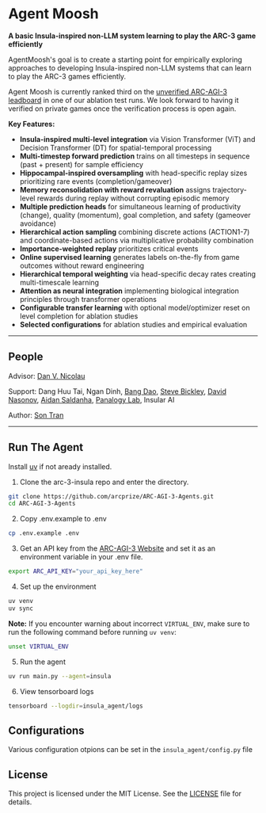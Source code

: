# Agent Moosh

**A basic Insula-inspired non-LLM system learning to play the ARC-3 game efficiently**

AgentMoosh's goal is to create a starting point for empirically exploring approaches to developing Insula-inspired non-LLM systems that can learn to play the ARC-3 games efficiently.

Agent Moosh is currently ranked third on the [unverified ARC-AGI-3 leadboard](https://three.arcprize.org/leaderboard) in one of our ablation test runs. We look forward to having it verified on private games once the verification process is open again. 

**Key Features:**

  - **Insula-inspired multi-level integration** via Vision Transformer (ViT) and Decision Transformer (DT) for spatial-temporal processing
  - **Multi-timestep forward prediction** trains on all timesteps in sequence (past + present) for sample efficiency
  - **Hippocampal-inspired oversampling** with head-specific replay sizes prioritizing rare events (completion/gameover)
  - **Memory reconsolidation with reward revaluation** assigns trajectory-level rewards during replay without corrupting episodic memory
  - **Multiple prediction heads** for simultaneous learning of productivity (change), quality (momentum), goal completion, and safety (gameover avoidance)
  - **Hierarchical action sampling** combining discrete actions (ACTION1-7) and coordinate-based actions via multiplicative probability combination
  - **Importance-weighted replay** prioritizes critical events
  - **Online supervised learning** generates labels on-the-fly from game outcomes without reward engineering
  - **Hierarchical temporal weighting** via head-specific decay rates creating multi-timescale learning
  - **Attention as neural integration** implementing biological integration principles through transformer operations
  - **Configurable transfer learning** with optional model/optimizer reset on level completion for ablation studies
  - **Selected configurations** for ablation studies and empirical evaluation

---

## People

Advisor: [Dan V. Nicolau]()

Support: Dang Huu Tai, Ngan Dinh, [Bang Dao](https://www.linkedin.com/in/daotranbang?utm_source=share&utm_campaign=share_via&utm_content=profile&utm_medium=android_app), [Steve Bickley](https://www.linkedin.com/in/steve-bickley/), [David Nasonov](https://www.linkedin.com/in/david-nasonov-323767250?utm_source=share&utm_campaign=share_via&utm_content=profile&utm_medium=ios_app), [Aidan Saldanha](https://www.linkedin.com/in/aidandsaldanha?utm_source=share&utm_campaign=share_via&utm_content=profile&utm_medium=ios_app), [Panalogy Lab](https://panalogy-lab.com), Insular AI

Author: [Son Tran](https://github.com/s27183)

---

## Run The Agent

Install [uv](https://docs.astral.sh/uv/getting-started/installation/) if not aready installed.

1. Clone the arc-3-insula repo and enter the directory.

```bash
git clone https://github.com/arcprize/ARC-AGI-3-Agents.git
cd ARC-AGI-3-Agents
```

2. Copy .env.example to .env

```bash
cp .env.example .env
```

3. Get an API key from the [ARC-AGI-3 Website](https://three.arcprize.org/) and set it as an environment variable in your .env file.

```bash
export ARC_API_KEY="your_api_key_here"
```

4. Set up the environment

```bash
uv venv
uv sync
```
**Note:** If you encounter warning about incorrect `VIRTUAL_ENV`, make sure to run the following command before running `uv venv`:

```bash
unset VIRTUAL_ENV
```
5. Run the agent

```bash
uv run main.py --agent=insula
```

6. View tensorboard logs

```bash
tensorboard --logdir=insula_agent/logs
```
## Configurations

Various configuration otpions can be set in the `insula_agent/config.py` file

## License

This project is licensed under the MIT License. See the [LICENSE](LICENSE) file for details.

